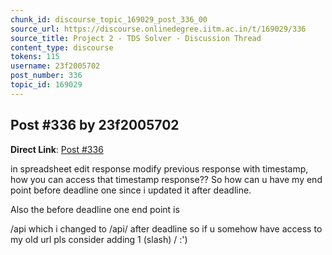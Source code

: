 ```yaml
---
chunk_id: discourse_topic_169029_post_336_00
source_url: https://discourse.onlinedegree.iitm.ac.in/t/169029/336
source_title: Project 2 - TDS Solver - Discussion Thread
content_type: discourse
tokens: 115
username: 23f2005702
post_number: 336
topic_id: 169029
---
```


## Post #336 by 23f2005702

**Direct Link**: [Post #336](https://discourse.onlinedegree.iitm.ac.in/t/169029/336)

in spreadsheet edit response modify previous response with timestamp, how you can access that timestamp response?? So how can u have my end point before deadline one since i updated it after deadline.

Also the before deadline one end point is

/api which i changed to /api/ after deadline so if u somehow have access to my old url pls consider adding 1 (slash) / :')
